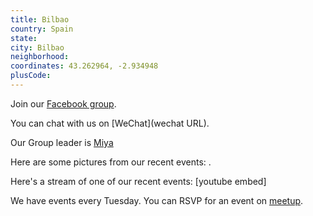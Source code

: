 ```yaml
---
title: Bilbao
country: Spain
state: 
city: Bilbao
neighborhood: 
coordinates: 43.262964, -2.934948
plusCode:
---
```

Join our [Facebook group](https://www.facebook.com/groups/frecodecamp.bilbao).

You can chat with us on [WeChat](wechat URL).

Our Group leader is [Miya](freecodecamp.org/miya)

Here are some pictures from our recent events:
![]().

Here's a stream of one of our recent events:
[youtube embed]

We have events every Tuesday. You can RSVP for an event on [meetup](meetupurl).
